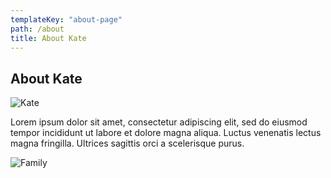 ```yaml
---
templateKey: "about-page"
path: /about
title: About Kate
---
```


## About Kate

![Kate](/images/kinga-howard-HHw9lc0ogIs-unsplash.jpg)

Lorem ipsum dolor sit amet, consectetur adipiscing elit, sed do eiusmod tempor incididunt ut labore et dolore magna aliqua. Luctus venenatis lectus magna fringilla. Ultrices sagittis orci a scelerisque purus.

![Family](/images/tim-mossholder-Gsl6YSpbc9g-unsplash.jpg)
